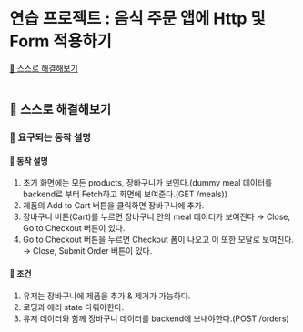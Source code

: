 # 연습 프로젝트 : 음식 주문 앱에 Http 및 Form 적용하기

[📌 스스로 해결해보기](#-스스로-해결해보기)<br>
<br>

## 📌 스스로 해결해보기

### 📖 요구되는 동작 설명

#### 💎 동작 설명

1. 초기 화면에는 모든 products, 장바구니가 보인다.(dummy meal 데이터를 backend로 부터 Fetch하고 화면에 보여준다.(GET /meals))
2. 제품의 Add to Cart 버튼을 클릭하면 장바구니에 추가.
3. 장바구니 버튼(Cart)를 누르면 장바구니 안의 meal 데이터가 보여진다 &rarr; Close, Go to Checkout 버튼이 있다.
4. Go to Checkout 버튼을 누르면 Checkout 폼이 나오고 이 또한 모달로 보여진다. &rarr; Close, Submit Order 버튼이 있다.

#### 💎 조건

1. 유저는 장바구니에 제품을 추가 & 제거가 가능하다.
2. 로딩과 에러 state 다뤄야한다.
3. 유저 데이터와 함께 장바구니 데이터를 backend에 보내야한다.(POST /orders)
